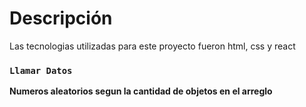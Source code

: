 # Descripción

Las tecnologias utilizadas para este proyecto fueron html, css y react

### `Llamar Datos`
**Numeros aleatorios segun la cantidad de objetos en el arreglo**